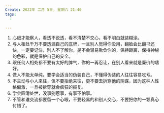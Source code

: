 ```yaml
---
Create: 2022年 二月 5日, 星期六 21:40
tags: 
  - 

---
```


1. 心细才能察人，看透不说透，看不清楚不交心，看不明白就装糊涂。
2. 与人相处千万不要透漏自己的底牌，一旦别人觉得你没用，翻脸会比翻书还快，一定要记住，别人不了解你，是不会轻易欺负你的，保持距离，保持神秘的色彩，就是保护自己的安全。
3. 跟任何人相处都不要有太好的脾气，你的一再忍让，在别人看来就是廉价的嗜好。
4. 做人不能太单纯，要学会适当的伪装自己，不懂得伪装的人往往容易吃亏。
5. 不主动与小人来往，但不要拒绝来往，更不要去拆穿他的阴谋，因为这种人性格偏激，一旦被拆穿就会疯狂的报复。
6. 学会圆滑处世，没事别惹事，有事不怕事。
7. 不管和谁交流都要留一个心眼，不要轻易的和别人交心，不要把你的一颗真心付错了。






